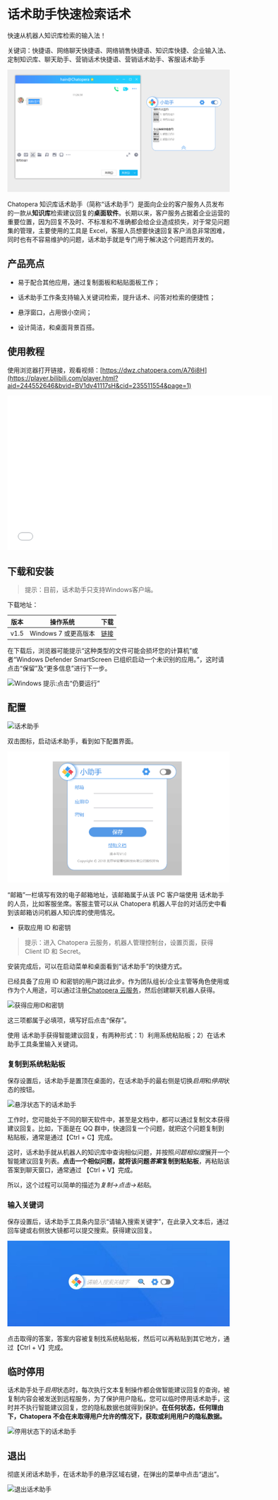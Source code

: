 # 话术助手快速检索话术

快速从机器人知识库检索的输入法！

关键词：快捷语、网络聊天快捷语、网络销售快捷语、知识库快捷、企业输入法、定制知识库、聊天助手、营销话术快捷语、营销话术助手、客服话术助手

![话术助手：快速从知识库检索的输入法](../../../../images/products/assistant/10.png)

Chatopera 知识库话术助手（简称“话术助手”）是面向企业的客户服务人员发布的一款从**知识库**检索建议回复的**桌面软件**。长期以来，客户服务占据着企业运营的重要位置，因为回复不及时、不标准和不准确都会给企业造成损失，对于常见问题集的管理，主要使用的工具是 Excel，客服人员想要快速回复客户消息非常困难，同时也有不容易维护的问题，话术助手就是专门用于解决这个问题而开发的。

## 产品亮点

- 易于配合其他应用，通过复制面板和粘贴面板工作；

- 话术助手工作条支持输入关键词检索，提升话术、问答对检索的便捷性；

- 悬浮窗口，占用很小空间；

- 设计简洁，和桌面背景百搭。

## 使用教程

使用浏览器打开链接，观看视频：[https://dwz.chatopera.com/A76i8H](https://player.bilibili.com/player.html?aid=244552646&bvid=BV1dv41117sH&cid=235511554&page=1)

<iframe src="//player.bilibili.com/player.html?aid=244552646&bvid=BV1dv41117sH&cid=235511554&page=1" scrolling="no" border="0" frameborder="no" framespacing="0" allowfullscreen="true" width=600 height=350> </iframe>
</br>

## 下载和安装

> 提示：目前，话术助手只支持Windows客户端。

下载地址：

| 版本 | 操作系统             | 下载                                                                                                                                 |
| ---- | -------------------- | ------------------------------------------------------------------------------------------------------------------------------------ |
| v1.5 | Windows 7 或更高版本 | <a href="https://gitee.com/chatopera/public/releases/download/v1/Chatopera%E5%B0%8F%E5%8A%A9%E6%89%8B-v1.5.msi" target="_blank">链接</a> |
<!-- markup:table-caption 知识库小助手安装地址 -->

在下载后，浏览器可能提示“这种类型的文件可能会损坏您的计算机”或者“Windows Defender SmartScreen 已组织启动一个未识别的应用。”，这时请点击“保留”及“更多信息”进行下一步。

![Windows 提示:点击“仍要运行”](../../../../images/products/assistant/2.png)

## 配置

![话术助手](../../../../images/products/assistant/3.png)

双击图标，启动话术助手，看到如下配置界面。

![配置话术助手](../../../../images/products/assistant/4.png)

“邮箱”一栏填写有效的电子邮箱地址，该邮箱属于从该 PC 客户端使用 话术助手的人员，比如客服坐席。客服主管可以从 Chatopera 机器人平台的对话历史中看到该邮箱访问机器人知识库的使用情况。

- 获取应用 ID 和密钥

> 提示：进入 Chatopera 云服务，机器人管理控制台，设置页面，获得 Client ID 和 Secret。

安装完成后，可以在启动菜单和桌面看到“话术助手”的快捷方式。

已经具备了应用 ID 和密钥的用户跳过此步。作为团队组长/企业主管等角色使用或作为个人用途，可以通过注册<a href="https://bot.chatopera.com" target="_blank">Chatopera 云服务</a>，然后创建聊天机器人获得。

![获得应用ID和密钥](../../../../images/products/assistant/5.png)

这三项都属于必填项，填写好后点击“保存”。

使用 话术助手获得智能建议回复，有两种形式：1）利用系统粘贴板；2）在话术助手工具条里输入关键词。

### 复制到系统粘贴板

保存设置后，话术助手是置顶在桌面的，在话术助手的最右侧是切换*启用*和*停用*状态的按钮。

![悬浮状态下的话术助手](../../../../images/products/assistant/6.png)

工作时，您可能处于不同的聊天软件中，甚至是文档中，都可以通过复制文本获得建议回复。比如，下面是在 QQ 群中，快速回复一个问题，就把这个问题复制到粘贴板，通常是通过【Ctrl + C】完成。

这时，话术助手就从机器人的知识库中查询相似问题，并按照*问题相似度*展开一个智能建议回复列表。**点击一个相似问题，就将该问题*答案*复制到粘贴板**，再粘贴该答案到聊天窗口，通常通过 【Ctrl + V】完成。

所以，这个过程可以简单的描述为*复制->点击->粘贴*。

### 输入关键词

保存设置后，话术助手工具条内显示“请输入搜索关键字”，在此录入文本后，通过回车键或右侧放大镜都可以提交搜索。获得建议回复。

![检索关键词](../../../../images/products/assistant/11.jpg)

点击取得的答案，答案内容被复制找系统粘贴板，然后可以再粘贴到其它地方，通过【Ctrl + V】完成。

## 临时停用

话术助手处于*启用*状态时，每次执行文本复制操作都会做智能建议回复的查询，被复制内容会被发送到远程服务，为了保护用户隐私，您可以临时停用话术助手，这时并不执行智能建议回复，您的隐私数据也就得到保护。**在任何状态，任何理由下，Chatopera 不会在未取得用户允许的情况下，获取或利用用户的隐私数据。**

![停用状态下的话术助手](../../../../images/products/assistant/8.png)

## 退出

彻底关闭话术助手，在话术助手的悬浮区域右键，在弹出的菜单中点击“退出”。

![退出话术助手](../../../../images/products/assistant/9.png)
